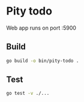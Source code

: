 # Pity todo

Web app runs on port :5900

## Build

```bash
go build -o bin/pity-todo .
```

## Test

```bash
go test -v ./...
```

